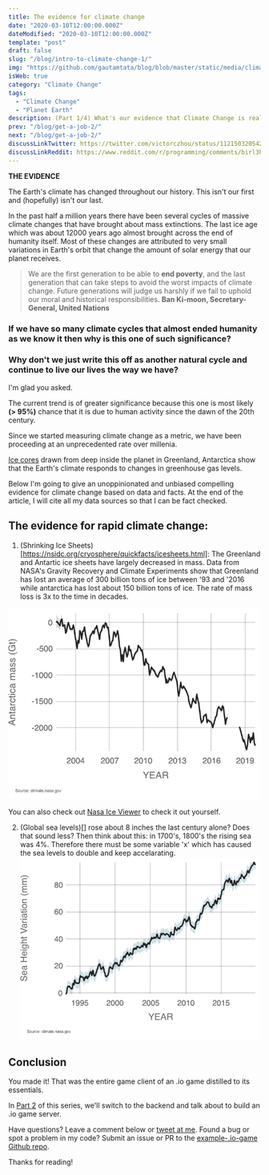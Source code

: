 ```yaml
---
title: The evidence for climate change
date: "2020-03-10T12:00:00.000Z"
dateModified: "2020-03-10T12:00:00.000Z"
template: "post"
draft: false
slug: "/blog/intro-to-climate-change-1/"
img: "https://github.com/gautamtata/blog/blob/master/static/media/climate-change.jpg"
isWeb: true
category: "Climate Change"
tags:
  - "Climate Change"
  - "Planet Earth"
description: (Part 1/4) What's our evidence that Climate Change is real?
prev: "/blog/get-a-job-2/"
next: "/blog/get-a-job-2/"
discussLinkTwitter: https://twitter.com/victorczhou/status/1121503205425332224
discussLinkReddit: https://www.reddit.com/r/programming/comments/birl3h/how_to_build_a_multiplayer_io_web_game/
---
```


**THE EVIDENCE**

The Earth's climate has changed throughout our history. This isn't our first and (hopefully) isn't our last. 

In the past half a million years there have been several cycles of massive climate changes that have brought about mass extinctions. The last ice age which was about 12000 years ago almost brought across the end of humanity itself. Most of these changes are attributed to very small variations in Earth's orbit that change the amount of solar energy that our planet receives.

> We are the first generation to be able to **end poverty**, and the last generation that can take steps to avoid the worst impacts of climate change. Future generations will judge us harshly if we fail to uphold our moral and historical responsibilities. 
**Ban Ki-moon, Secretary-General, United Nations**

### If we have so many climate cycles that almost ended humanity as we know it then why is this one of such significance?

### Why don't we just write this off as another natural cycle and continue to live our lives the way we have?

I'm glad you asked.

The current trend is of greater significance because this one is most likely **(> 95%)** chance that it is due to human activity since the dawn of the 20th century.

Since we started measuring climate change as a metric, we have been proceeding at an unprecedented rate over millenia.

[Ice cores]((https://www.bas.ac.uk/data/our-data/publication/ice-cores-and-climate-change/)) drawn from deep inside the planet in Greenland, Antarctica show that the Earth's climate responds to changes in greenhouse gas levels.

Below I'm going to give an unoppinionated and unbiased compelling evidence for climate change based on data and facts. At the end of the article, I will cite all my data sources so that I can be fact checked.

## The evidence for rapid climate change:

1. (Shrinking Ice Sheets)[https://nsidc.org/cryosphere/quickfacts/icesheets.html]: The Greenland and Antartic ice sheets have largely decreased in mass. Data from NASA's Gravity Recovery and Climate Experiments show that Greenland has lost an average of 300 billion tons of ice between '93 and '2016 while antarctica has lost about 150 billion tons of ice. The rate of mass loss is 3x to the time in decades.

![Rate of change of ice - 145 Gigatonnes per year Credits: NASA Goddard space flight center](../../static/media/LandIceAntarctica.png)

You can also check out [Nasa Ice Viewer](https://climate.nasa.gov/interactives/global-ice-viewer/#/) to check it out yourself.

2. (Global sea levels)[] rose about 8 inches the last century alone? Does that sound less? Then think about this: in 1700's, 1800's the rising sea was 4%. Therefore there must be some variable 'x' which has caused the sea levels to double and keep accelarating.
![Rate of change 3.3 mm per year](../../static/media/SeaLevel.png)


## Conclusion

You made it! That was the entire game client of an .io game distilled to its essentials.

In [Part 2](/blog/build-an-io-game-part-2/) of this series, we'll switch to the backend and talk about to build an .io game server.

Have questions? Leave a comment below or [tweet at me](https://twitter.com/victorczhou). Found a bug or spot a problem in my code? Submit an issue or PR to the [example-.io-game Github repo](https://github.com/vzhou842/example-.io-game).

Thanks for reading!
